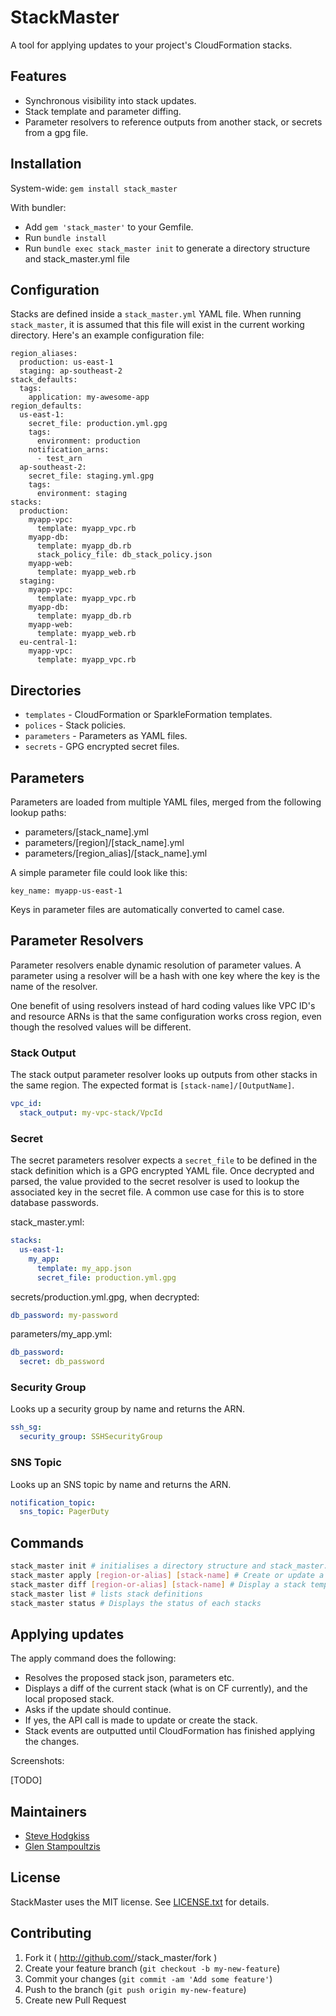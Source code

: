 # StackMaster

A tool for applying updates to your project's CloudFormation stacks.

## Features

- Synchronous visibility into stack updates.
- Stack template and parameter diffing.
- Parameter resolvers to reference outputs from another stack, or secrets from a gpg file.

## Installation

System-wide: `gem install stack_master`

With bundler:

- Add `gem 'stack_master'` to your Gemfile.
- Run `bundle install`
- Run `bundle exec stack_master init` to generate a directory structure and stack_master.yml file

## Configuration

Stacks are defined inside a `stack_master.yml` YAML file. When running
`stack_master`, it is assumed that this file will exist in the current
working directory. Here's an example configuration file:

```
region_aliases:
  production: us-east-1
  staging: ap-southeast-2
stack_defaults:
  tags:
    application: my-awesome-app
region_defaults:
  us-east-1:
    secret_file: production.yml.gpg
    tags:
      environment: production
    notification_arns:
      - test_arn
  ap-southeast-2:
    secret_file: staging.yml.gpg
    tags:
      environment: staging
stacks:
  production:
    myapp-vpc:
      template: myapp_vpc.rb
    myapp-db:
      template: myapp_db.rb
      stack_policy_file: db_stack_policy.json
    myapp-web:
      template: myapp_web.rb
  staging:
    myapp-vpc:
      template: myapp_vpc.rb
    myapp-db:
      template: myapp_db.rb
    myapp-web:
      template: myapp_web.rb
  eu-central-1:
    myapp-vpc:
      template: myapp_vpc.rb
```

## Directories

- `templates` - CloudFormation or SparkleFormation templates.
- `polices` - Stack policies.
- `parameters` - Parameters as YAML files.
- `secrets` - GPG encrypted secret files.

## Parameters

Parameters are loaded from multiple YAML files, merged from the following lookup paths:

- parameters/[stack_name].yml
- parameters/[region]/[stack_name].yml
- parameters/[region_alias]/[stack_name].yml

A simple parameter file could look like this:

```
key_name: myapp-us-east-1
```

Keys in parameter files are automatically converted to camel case.

## Parameter Resolvers

Parameter resolvers enable dynamic resolution of parameter values. A parameter
using a resolver will be a hash with one key where the key is the name of the
resolver.

One benefit of using resolvers instead of hard coding values like VPC ID's and
resource ARNs is that the same configuration works cross region, even though
the resolved values will be different.

### Stack Output

The stack output parameter resolver looks up outputs from other stacks in the
same region. The expected format is `[stack-name]/[OutputName]`.

```yaml
vpc_id:
  stack_output: my-vpc-stack/VpcId
```

### Secret

The secret parameters resolver expects a `secret_file` to be defined in the
stack definition which is a GPG encrypted YAML file. Once decrypted and parsed,
the value provided to the secret resolver is used to lookup the associated key
in the secret file. A common use case for this is to store database passwords.

stack_master.yml:

```yaml
stacks:
  us-east-1:
    my_app:
      template: my_app.json
      secret_file: production.yml.gpg
```

secrets/production.yml.gpg, when decrypted:

```yaml
db_password: my-password
```

parameters/my_app.yml:

```yaml
db_password:
  secret: db_password
```

### Security Group

Looks up a security group by name and returns the ARN.

```yaml
ssh_sg:
  security_group: SSHSecurityGroup
```

### SNS Topic

Looks up an SNS topic by name and returns the ARN.

```yaml
notification_topic:
  sns_topic: PagerDuty
```

## Commands

```bash
stack_master init # initialises a directory structure and stack_master.yml file
stack_master apply [region-or-alias] [stack-name] # Create or update a stack
stack_master diff [region-or-alias] [stack-name] # Display a stack tempalte and parameter diff
stack_master list # lists stack definitions
stack_master status # Displays the status of each stacks
```

## Applying updates

The apply command does the following:

- Resolves the proposed stack json, parameters etc.
- Displays a diff of the current stack (what is on CF currently), and the local proposed stack.
- Asks if the update should continue.
- If yes, the API call is made to update or create the stack.
- Stack events are outputted until CloudFormation has finished applying the changes.

Screenshots:

[TODO]

## Maintainers

- [Steve Hodgkiss](https://github.com/stevehodgkiss)
- [Glen Stampoultzis](https://github.com/gstamp)

## License

StackMaster uses the MIT license. See [LICENSE.txt](https://github.com/envato/stack_master/blob/master/LICENSE.txt) for details.

## Contributing

1. Fork it ( http://github.com/<my-github-username>/stack_master/fork )
2. Create your feature branch (`git checkout -b my-new-feature`)
3. Commit your changes (`git commit -am 'Add some feature'`)
4. Push to the branch (`git push origin my-new-feature`)
5. Create new Pull Request
